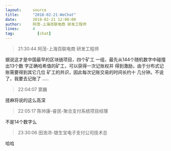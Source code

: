 ```yaml
---
layout:     source 
title:      "2018-02-21-WeChat"
date:       2018-02-21 12:00:00
author:     阿茂-上海百联电商 研发工程师 
lines:      4 
tag:		  [chat]
---
```

> 21:30:44  阿茂-上海百联电商 研发工程师   
   
据说这才是中国最早的区块链项目，四个矿工 一组，最先从144个随机数字中碰撞出13个数 字正确哈希值的矿工，可以获得一次记账权并 得到激励，由于分布式记账需要得到其它几位 矿工的共识，因此每次记账交易的时间长约十 几分钟。不说了，我要去记账了 .....  
   
> 22:04:07  窦巍  
   
搓麻将说的这么高深  
   
> 22:05:17  陈帅康-睿民-聚合支付系统项目经理  
   
不是14个数字么  
   
> 23:30:06  田浩沛-银生宝电子支付公司技术总  
   
哈哈  
   
